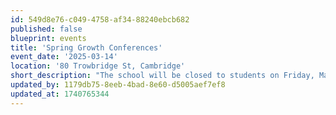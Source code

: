 ```yaml
---
id: 549d8e76-c049-4758-af34-88240ebcb682
published: false
blueprint: events
title: 'Spring Growth Conferences'
event_date: '2025-03-14'
location: '80 Trowbridge St, Cambridge'
short_description: "The school will be closed to students on Friday, March 14th as we host Spring Growth Conferences. Join your child's classroom teachers for a discussion of growth and development since the fall conference and to set goals for the remainder of the school year."
updated_by: 1179db75-8eeb-4bad-8e60-d5005aef7ef8
updated_at: 1740765344
---
```

